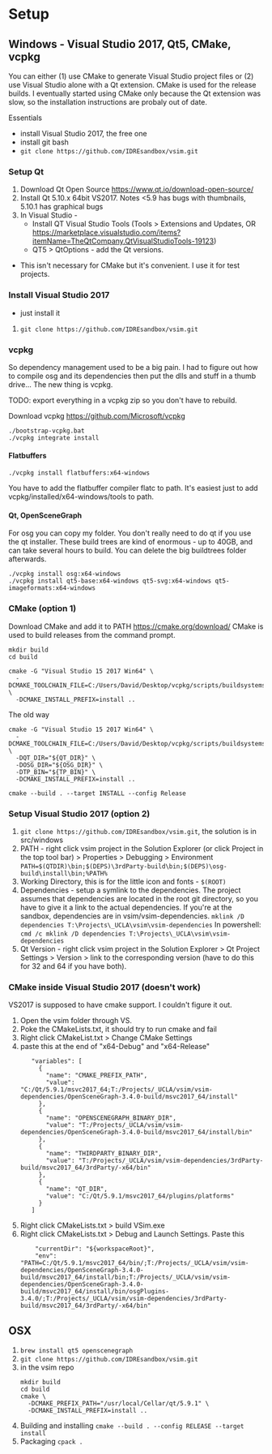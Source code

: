 # Setup

## Windows - Visual Studio 2017, Qt5, CMake, vcpkg

You can either (1) use CMake to generate Visual Studio project files or (2) use Visual Studio alone with a Qt extension. CMake is used for the release builds. I eventually started using CMake only because the Qt extension was slow, so the installation instructions are probaly out of date.

Essentials
- install Visual Studio 2017, the free one
- install git bash
- `git clone https://github.com/IDREsandbox/vsim.git`

### Setup Qt

1. Download Qt Open Source https://www.qt.io/download-open-source/
2. Install Qt 5.10.x 64bit VS2017. Notes <5.9 has bugs with thumbnails, 5.10.1 has graphical bugs
3. In Visual Studio -
	- Install QT Visual Studio Tools (Tools > Extensions and Updates, OR https://marketplace.visualstudio.com/items?itemName=TheQtCompany.QtVisualStudioTools-19123)
	- QT5 > QtOptions - add the Qt versions.
  - This isn't necessary for CMake but it's convenient. I use it for test projects.

### Install Visual Studio 2017

- just install it
1. `git clone https://github.com/IDREsandbox/vsim.git`

### vcpkg

So dependency management used to be a big pain. I had to figure out how to compile osg and its dependencies then put the dlls and stuff in a thumb drive... The new thing is vcpkg.

TODO: export everything in a vcpkg zip so you don't have to rebuild.

Download vcpkg https://github.com/Microsoft/vcpkg

```
./bootstrap-vcpkg.bat
./vcpkg integrate install
```

#### Flatbuffers

```
./vcpkg install flatbuffers:x64-windows
```

You have to add the flatbuffer compiler flatc to path.
It's easiest just to add vcpkg/installed/x64-windows/tools to path.

#### Qt, OpenSceneGraph

For osg you can copy my folder. You don't really need to do qt if you use the qt installer. These build trees are kind of enormous - up to 40GB, and can take several hours to build. You can delete the big buildtrees folder afterwards.

```
./vcpkg install osg:x64-windows
./vcpkg install qt5-base:x64-windows qt5-svg:x64-windows qt5-imageformats:x64-windows
```

### CMake (option 1)

Download CMake and add it to PATH https://cmake.org/download/
CMake is used to build releases from the command prompt.

```
mkdir build
cd build
```

```
cmake -G "Visual Studio 15 2017 Win64" \
  -DCMAKE_TOOLCHAIN_FILE=C:/Users/David/Desktop/vcpkg/scripts/buildsystems/vcpkg.cmake \
  -DCMAKE_INSTALL_PREFIX=install ..
```

The old way
```
cmake -G "Visual Studio 15 2017 Win64" \
  -DCMAKE_TOOLCHAIN_FILE=C:/Users/David/Desktop/vcpkg/scripts/buildsystems/vcpkg.cmake \
  -DQT_DIR="${QT_DIR}" \
  -DOSG_DIR="${OSG_DIR}" \
  -DTP_BIN="${TP_BIN}" \
  -DCMAKE_INSTALL_PREFIX=install ..
```

```
cmake --build . --target INSTALL --config Release
```

### Setup Visual Studio 2017 (option 2)

1. `git clone https://github.com/IDREsandbox/vsim.git`, the solution is in src/windows
2. PATH - right click vsim project in the Solution Explorer (or click Project in the top tool bar) > Properties > Debugging > Environment
	`PATH=$(QTDIR)\bin;$(DEPS)\3rdParty-build\bin;$(DEPS)\osg-build\install\bin;%PATH%`
3. Working Directory, this is for the little icon and fonts - `$(ROOT)`
4. Dependencies - setup a symlink to the dependencies. The project assumes that dependencies are located in the root git directory, so you have to give it a link to the actual dependencies. If you're at the sandbox, dependencies are in vsim/vsim-dependencies.
	`mklink /D dependencies T:\Projects\_UCLA\vsim\vsim-dependencies`
	In powershell:
	`cmd /c mklink /D dependencies T:\Projects\_UCLA\vsim\vsim-dependencies`
5. Qt Version - right click vsim project in the Solution Explorer > Qt Project Settings > Version > link to the corresponding version (have to do this for 32 and 64 if you have both).


### CMake inside Visual Studio 2017 (doesn't work)

VS2017 is supposed to have cmake support. I couldn't figure it out.

1. Open the vsim folder through VS.
2. Poke the CMakeLists.txt, it should try to run cmake and fail
3. Right click CMakeList.txt > Change CMake Settings
4. paste this at the end of "x64-Debug" and "x64-Release"
     ````
        "variables": [
          {
            "name": "CMAKE_PREFIX_PATH",
            "value": "C:/Qt/5.9.1/msvc2017_64;T:/Projects/_UCLA/vsim/vsim-dependencies/OpenSceneGraph-3.4.0-build/msvc2017_64/install"
          },
          {
            "name": "OPENSCENEGRAPH_BINARY_DIR",
            "value": "T:/Projects/_UCLA/vsim/vsim-dependencies/OpenSceneGraph-3.4.0-build/msvc2017_64/install/bin"
          },
          {
            "name": "THIRDPARTY_BINARY_DIR",
            "value": "T:/Projects/_UCLA/vsim/vsim-dependencies/3rdParty-build/msvc2017_64/3rdParty/-x64/bin"
          },
          {
            "name": "QT_DIR",
            "value": "C:/Qt/5.9.1/msvc2017_64/plugins/platforms"
          }
        ]
    ````
 5. Right click CMakeLists.txt > build VSim.exe
 6. Right click CMakeLists.txt > Debug and Launch Settings. Paste this
     ````
	     "currentDir": "${workspaceRoot}",
         "env": "PATH=C:/Qt/5.9.1/msvc2017_64/bin/;T:/Projects/_UCLA/vsim/vsim-dependencies/OpenSceneGraph-3.4.0-build/msvc2017_64/install/bin;T:/Projects/_UCLA/vsim/vsim-dependencies/OpenSceneGraph-3.4.0-build/msvc2017_64/install/bin/osgPlugins-3.4.0/;T:/Projects/_UCLA/vsim/vsim-dependencies/3rdParty-build/msvc2017_64/3rdParty/-x64/bin"
	 ````

## OSX

 1. `brew install qt5 openscenegraph`
 2. `git clone https://github.com/IDREsandbox/vsim.git`
 3. in the vsim repo
	```
	mkdir build
	cd build
	cmake \
	  -DCMAKE_PREFIX_PATH="/usr/local/Cellar/qt/5.9.1" \
	  -DCMAKE_INSTALL_PREFIX=install ..
	```
 4. Building and installing `cmake --build . --config RELEASE --target install`
 5. Packaging `cpack .`